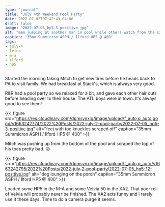```yaml
---
type: "journal"
title: "July 4th Weekend Pool Party"
date: 2022-07-02T07:42:49-04:00
draft: false
image: "2022-07-05_hp5-5-positive.jpg"
alt: "man jumping at another man in pool while others watch from the side"
caption: "35mm Summicron ASPH / Ilford HP5 @ 400"
tags:
- july-4
- leica
- m-a
- ilford
- hp5
---
```


Started the morning taking Mitch to get new tires before he heads back to PA to visit family. We had breakfast at Stack's, which is always very good.

R&R had a pool party so we relaxed for a bit, and gave each other hair cuts before heading over to their house. The ATL boys were in town. It's always good to see them!

{{< figure src="https://res.cloudinary.com/dpmsynxig/image/upload/f_auto,q_auto:good/v1663242774/2022%20Posts/2022-july-2-pool-party/2022-07-05_hp5-3-positive.jpg" alt="feet with toe knuckles scraped off" caption="35mm Summicron ASPH / Ilford HP5 @ 400" >}}

Mitch was pushing up from the bottom of the pool and scraped the top of his toes pretty bad. 😖

{{< figure src="https://res.cloudinary.com/dpmsynxig/image/upload/f_auto,q_auto/v1663242795/2022%20Posts/2022-july-2-pool-party/2022-07-05_hp5-12-positive.jpg" alt="dog lounging on the porch" caption="35mm Summicron ASPH / Ilford HP5 @ 400" >}}

Loaded some HP5 in the M-A and some Velvia 50 in the XA2. That poor roll of Velvia will probably never be finished. The XA2 acts funny and I rarely use it these days. Time to do a camera purge it seems.
